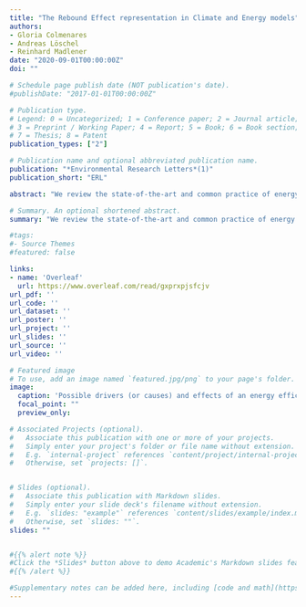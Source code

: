 ```yaml
---
title: "The Rebound Effect representation in Climate and Energy models"
authors:
- Gloria Colmenares
- Andreas Löschel
- Reinhard Madlener
date: "2020-09-01T00:00:00Z"
doi: ""

# Schedule page publish date (NOT publication's date).
#publishDate: "2017-01-01T00:00:00Z"

# Publication type.
# Legend: 0 = Uncategorized; 1 = Conference paper; 2 = Journal article;
# 3 = Preprint / Working Paper; 4 = Report; 5 = Book; 6 = Book section;
# 7 = Thesis; 8 = Patent
publication_types: ["2"]

# Publication name and optional abbreviated publication name.
publication: "*Environmental Research Letters*(1)"
publication_short: "ERL"

abstract: "We review the state-of-the-art and common practice of energy and climate modeling vis-a-vis the rebound literature. In particular, we study how energy system and economy-wide models include and quantify rebound effects - the gap between actual and expected saving or the behavioral adjustment in response to an energy efficiency improvement, in terms of energy or greenhouse gas emissions. First, we explain the interaction between drivers of energy efficiency improvements energy efficiency policies, and the rebound effect to provide a framework for a general theoretical revision from micro- to macro-economic levels. Using this classification, we analyze rebound effect representations in empirical models by four dimensions: actors (industry or the production side, and private households or the consumption side), the aggregation level (from micro- to macro-economic levels), income level (developed or developing countries), and time (short- and long-run). Furthermore, we review rebound effect studies whose models focus on three drivers of energy efficiency improvements: market-based policies, non-market-based policies, and a costless energy efficiency improvement that holds other attributes constant (zero-cost breakthrough). We find that a clear representation of one or simultaneous drivers of energy efficiency improvements is crucial to target the goals of energy savings, greenhouse gas mitigation, and welfare gains. Under this broader view, the rebound effect is one additional phenomenon to take into consideration. This perspective provokes and provides additional policy implications. Reporting rebound effects as a stand-alone percentage is not sufficiently informative for policy considerations and the distinction of the aggregation level is important to asses the scalability of energy efficiency policies. Finally, we give some ideas and motivations for future research."

# Summary. An optional shortened abstract.
summary: "We review the state-of-the-art and common practice of energy and climate modeling vis-a-vis the rebound literature. In particular, we study how energy system and economy-wide models include and quantify rebound effects - the gap between actual and expected saving or the behavioral adjustment in response to an energy efficiency improvement, in terms of energy or greenhouse gas emissions. First, we explain the interaction between drivers of energy efficiency improvements energy efficiency policies, and the rebound effect to provide a framework for a general theoretical revision from micro- to macro-economic levels. Using this classification, we analyze rebound effect representations in empirical models by four dimensions: actors (industry or the production side, and private households or the consumption side), the aggregation level (from micro- to macro-economic levels), income level (developed or developing countries), and time (short- and long-run). Furthermore, we review rebound effect studies whose models focus on three drivers of energy efficiency improvements: market-based policies, non-market-based policies, and a costless energy efficiency improvement that holds other attributes constant (zero-cost breakthrough). We find that a clear representation of one or simultaneous drivers of energy efficiency improvements is crucial to target the goals of energy savings, greenhouse gas mitigation, and welfare gains. Under this broader view, the rebound effect is one additional phenomenon to take into consideration. This perspective provokes and provides additional policy implications. Reporting rebound effects as a stand-alone percentage is not sufficiently informative for policy considerations and the distinction of the aggregation level is important to asses the scalability of energy efficiency policies. Finally, we give some ideas and motivations for future research."

#tags:
#- Source Themes
#featured: false

links:
- name: 'Overleaf'
  url: https://www.overleaf.com/read/gxprxpjsfcjv
url_pdf: ''
url_code: ''
url_dataset: ''
url_poster: ''
url_project: ''
url_slides: ''
url_source: ''
url_video: ''

# Featured image
# To use, add an image named `featured.jpg/png` to your page's folder. 
image:
  caption: 'Possible drivers (or causes) and effects of an energy efficiency improvement'
  focal_point: ""
  preview_only: 

# Associated Projects (optional).
#   Associate this publication with one or more of your projects.
#   Simply enter your project's folder or file name without extension.
#   E.g. `internal-project` references `content/project/internal-project/index.md`.
#   Otherwise, set `projects: []`.


# Slides (optional).
#   Associate this publication with Markdown slides.
#   Simply enter your slide deck's filename without extension.
#   E.g. `slides: "example"` references `content/slides/example/index.md`.
#   Otherwise, set `slides: ""`.
slides: ""


#{{% alert note %}}
#Click the *Slides* button above to demo Academic's Markdown slides feature.
#{{% /alert %}}

#Supplementary notes can be added here, including [code and math](https://sourcethemes.com/academic/docs/writing-markdown-latex/).
---
```

